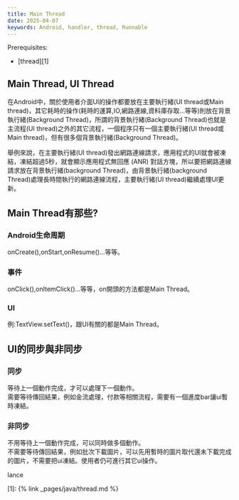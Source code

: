```yaml
---
title: Main Thread
date: 2025-04-07
keywords: Android, handler, thread, Runnable
---
```

Prerequisites:
- [thread][1]

## Main Thread, UI Thread
在Android中，關於使用者介面UI的操作都要放在主要執行緒(UI thread或Main thread)，其它耗時的操作(耗時的運算,IO,網路連線,資料庫存取...等等)則放在背景執行緒(Background Thread)，所謂的背景執行緒(Background Thread)也就是主流程(UI thread)之外的其它流程，一個程序只有一個主要執行緒(UI thread或Main thread)，但有很多個背景執行緒(Background Thread)。

舉例來說，在主要執行緒(UI thread)發出網路連線請求，應用程式的UI就會被凍結，凍結超過5秒，就會顯示應用程式無回應 (ANR) 對話方塊，所以要把網路連線請求放在背景執行緒(background Thread)，由背景執行緒(background Thread)處理長時間執行的網路連線流程，主要執行緒(UI thread)繼續處理UI更新。

## Main Thread有那些?

### Android生命周期
onCreate(),onStart,onResume()...等等。

### 事件
onClick(),onItemClick()...等等，on開頭的方法都是Main Thread。

### UI
例:TextView.setText()，跟UI有關的都是Main Thread。

## UI的同步與非同步
### 同步
等待上一個動作完成，才可以處理下一個動作。  
需要等待傳回結果，例如金流處理，付款等相關流程，需要有一個進度bar讓ui暫時凍結。

### 非同步
不用等待上一個動作完成，可以同時做多個動作。  
不需要等待傳回結果，例如批次下載圖片，可以先用暫時的圖片取代還未下載完成的圖片，不需要把ui凍結。使用者仍可進行其它ui操作。

lance

[1]: {% link _pages/java/thread.md %}